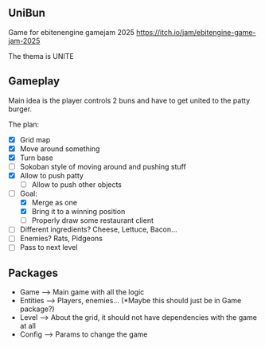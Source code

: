 ## UniBun

Game for ebitenengine gamejam 2025 https://itch.io/jam/ebitengine-game-jam-2025

The thema is UNITE

## Gameplay

Main idea is the player controls 2 buns and have to get united to the patty burger.

The plan:
- [x] Grid map
- [x] Move around something
- [x] Turn base
- [ ] Sokoban style of moving around and pushing stuff
- [x] Allow to push patty
  - [ ] Allow to push other objects
- [ ] Goal: 
  - [x] Merge as one
  - [x] Bring it to a winning position
  - [ ] Properly draw some restaurant client
- [ ] Different ingredients? Cheese, Lettuce, Bacon...
- [ ] Enemies? Rats, Pidgeons
- [ ] Pass to next level

## Packages
- Game --> Main game with all the logic
- Entities --> Players, enemies... (*Maybe this should just be in Game package?)
- Level --> About the grid, it should not have dependencies with the game at all
- Config --> Params to change the game